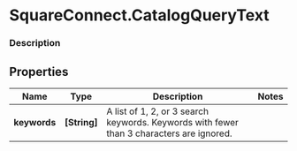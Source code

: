 # SquareConnect.CatalogQueryText

### Description



## Properties
Name | Type | Description | Notes
------------ | ------------- | ------------- | -------------
**keywords** | **[String]** | A list of 1, 2, or 3 search keywords. Keywords with fewer than 3 characters are ignored. | 


